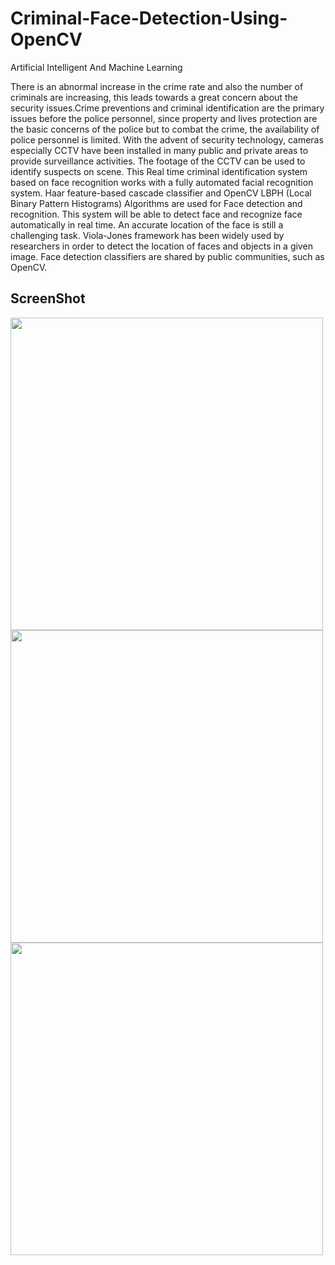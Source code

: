# Criminal-Face-Detection-Using-OpenCV
Artificial Intelligent And Machine Learning

There is an abnormal increase in the crime rate and also the number of criminals are increasing, this leads towards a great concern about the security issues.Crime preventions and criminal identification are the primary issues before the police personnel, since property and lives protection are the basic concerns of the police but to combat the crime, the availability of police personnel is limited. With the advent of security technology, cameras especially CCTV have been installed in many public and private areas to provide surveillance activities. The footage of the CCTV can be used to identify suspects on scene. This Real time criminal identification system based on face recognition works with a fully automated facial recognition system. Haar feature-based cascade classifier and OpenCV LBPH (Local Binary Pattern Histograms) Algorithms are used for Face detection and recognition. This system will be able to detect face and recognize face automatically in real time. An accurate location of the face is still a challenging task. Viola-Jones framework has been widely used by researchers in order to detect the location of faces and objects in a given image. Face detection classifiers are shared by public communities, such as OpenCV.

## ScreenShot

<img src="ScreenShot/screenshot1.jpg" width="500" />
<img src="ScreenShot/screenshot2.jpg" width="500" />
<img src="ScreenShot/screenshot3.jpg" width="500" />

